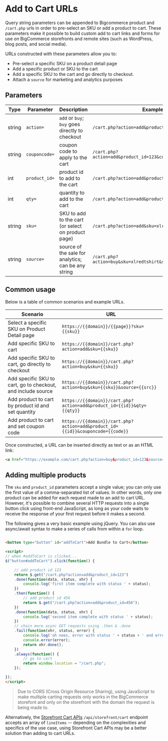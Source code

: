 # Add to Cart URLs



Query string parameters can be appended to Bigcommerce product and `/cart.php` urls in order to pre-select an SKU or add a product to cart. These parameters make it possible to build custom add to cart links and forms for use on BigCommerce storefronts and remote sites (such as WordPress, blog posts, and social media).

URLs constructed with these parameters allow you to:
* Pre-select a specific SKU on a product detail page
* Add a specific product or SKU to the cart
* Add a specific SKU to the cart and go directly to checkout.
* Attach a `source` for marketing and analytics purposes

## Parameters

| **Type**| **Parameter** | **Description**                                     | **Example**                                                 |
|-- |-|--|-|
| string  | `action=`     | `add` or  `buy`; `buy` goes directly to checkout    | `/cart.php?action=add&product_id=123`                       |
| string  | `couponcode=` | coupon code to apply to the cart                    | `/cart.php?action=add&product_id=123&couponcode=10off100`   |
| int     | `product_id=` | product id to add to the cart                       | `/cart.php?action=add&product_id=123`                       |
| int     | `qty=`        | quantity to add to the cart                         | `/cart.php?action=add&product_id=123&qty=3`                 |
| string  | `sku=`        | SKU to add to the cart (or select on product page)  | `/cart.php?action=add&sku=xlredtshirt`                      |
| string  | `source=`     | source of the sale for analytics; can be any string | `/cart.php?action=buy&sku=xlredtshirt&source=emailcampaign` |

## Common usage

Below is a table of common scenarios and example URLs.

| **Scenario**                                                 | **URL**                                                              |
|--|-|
| Select a specific SKU on Product Detail page                 |`https://{{domain}}/{{page}}?sku={{sku}}`                             |
| Add specific SKU to cart                                     |`https://{{domain}}/cart.php?action=add&sku={{sku}}`                  |
| Add specific SKU to cart, go directly to checkout            |`https://{{domain}}/cart.php?action=buy&sku={{sku}}`                  |
| Add specific SKU to cart, go to checkout, and include source |`https://{{domain}}/cart.php?action=buy&sku={{sku}}&source={{src}}`   |
| Add product to cart by product id and set quantity           |`https://{{domain}}/cart.php?action=add&product_id={{id}}&qty={{qty}}`|
| Add product to cart and set coupon code                      |`https://{{domain}}/cart.php?action=add&product_id={{id}}&couponcode={{code}}`          |

Once constructed, a URL can be inserted directly as text or as an HTML link:

```html
<a href="https://example.com/cart.php?action=buy&product_id=123&source=blogpost">Purchase Our New Product Now!</a>
```

## Adding multiple products

The `sku` and `product_id` parameters accept a single value; you can only use the first value of a comma-separated list of values. In other words, only one product can be added for each request made to an add to cart URL. However, it's possible to combine several HTTP requests into a single button click using front-end JavaScript, as long as your code waits to receive the response of your first request before it makes a second.

The following gives a very basic example using jQuery.  You can also use async/await syntax to make a series of calls from within a `for` loop.

```html

<button type="button" id="addToCart">Add Bundle to Cart</button>

<script>
// when #addToCart is clicked...
$("button#addToCart").click(function() {

	// add product id 123
    return $.get("/cart.php?action=add&product_id=123")
	.done(function(data, status, xhr) {
		console.log('first item complete with status ' + status);
	})
	.then(function() {
		// add product id 456
		return $.get("/cart.php?action=add&product_id=456");
	})
	.done(function(data, status, xhr) {
		console.log('second item complete with status ' + status);
	})
	// chain more async GET requests using .then & .done
	.fail(function(xhr, status, error) {
		console.log('oh noes, error with status ' + status + ' and error: ');
		console.error(error);
		return xhr.done();
	})
	.always(function() {
		// go to cart
		return window.location = "/cart.php";
	});

});
</script>
```

<div class="HubBlock--callout">
<div class="CalloutBlock--warning">
<div class="HubBlock-content">

<!-- theme: warning -->

> Due to CORS (Cross Origin Resource Sharing), using JavaScript to make multiple carting requests only works in the BigCommerce storefont and only on the storefront with the domain the request is being made to.

Alternatively, the [Storefront Cart APIs](/api-docs/cart-and-checkout/working-sf-apis#working-sf-apis_storefront-cart) `/api/storefront/cart` endpoint accepts an array of `lineItems` -- depending on the complexities and specifics of the use case, using Storefront Cart APIs may be a better solution than adding to cart URLs.

</div>
</div>
</div>

<!--stackedit_data:
eyJoaXN0b3J5IjpbLTEyNjk3NjY0NTJdfQ==
-->
